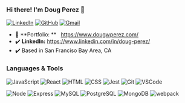 ### Hi there! I'm Doug Perez 👋

[![LinkedIn](https://img.shields.io/badge/dougperez%20-%230077B5.svg?&style=flat-square&logo=linkedin&logoColor=white&link=https://www.linkedin.com/in/doug-perez/)](https://www.linkedin.com/in/doug-perez/)
[![GitHub](https://img.shields.io/badge/dougperez%20-%23121011.svg?&style=flat-square&logo=github&logoColor=white&link=https://github.com/dougwperez)](https://github.com/dougwperez)
[![Gmail](https://img.shields.io/badge/dougperez%20-%23D14836.svg?&style=flat-square&logo=gmail&logoColor=white&link=mailto:perezcpt@gmail.com)](mailto:perezcpt@gmail.com)

- :pushpin: **Portfolio: ** &nbsp; https://www.dougwperez.com/
- :heavy_check_mark: **LinkedIn:** https://www.linkedin.com/in/doug-perez/
- :heavy_check_mark:  Based in San Franciso Bay Area, CA

### Languages & Tools

![JavaScript](https://img.shields.io/badge/JavaScript%20-%23323330.svg?&style=flat-square&logo=javascript&logoColor=%23F7DF1E)
![React](https://img.shields.io/badge/React%20-%2320232a.svg?&style=flat-square&logo=react&logoColor=%2361DAFB)
![HTML](https://img.shields.io/badge/HTML5%20-%23E34F26.svg?&style=flat-square&logo=html5&logoColor=white)
![CSS](https://img.shields.io/badge/CSS3%20-%231572B6.svg?&style=flat-square&logo=css3&logoColor=white)
![Jest](https://img.shields.io/badge/Jest%20-%23C21325.svg?&style=flat-square&logo=Jest&logoColor=white)
![Git](https://img.shields.io/badge/Git%20-%23F05033.svg?&style=flat-square&logo=git&logoColor=white)
![VSCode](https://img.shields.io/badge/VS%20Code%20-%23007ACC.svg?&style=flat-square&logo=visual-studio-code&logoColor=white)

![Node](https://img.shields.io/badge/Node.js%20-%2343853D.svg?&style=flat-square&logo=node.js&logoColor=white)
![Express](https://img.shields.io/badge/Express%20-%23404d59.svg?&style=flat-square)
![MySQL](https://img.shields.io/badge/MySQL-%2300f.svg?&style=flat-square&logo=mysql&logoColor=white)
![PostgreSQL](https://img.shields.io/badge/PostgreSQL-%23316192.svg?&style=flat-square&logo=postgresql&logoColor=white)
![MongoDB](https://img.shields.io/badge/MongoDB-%234ea94b.svg?&style=flat-square&logo=mongodb&logoColor=white)
![webpack](https://img.shields.io/badge/webpack%20-%238DD6F9.svg?&style=flat-square&logo=webpack&logoColor=black)
